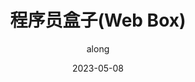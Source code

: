 ---
layout: home

title: 程序员盒子(Web Box)
date: "2023-05-08"
titleTemplate: 一个网站、提供一揽子的服务
keywords:
      - 程序员盒子
      - Web Box
      - web box
      - 一个网站、提供一揽子的服务
      - along
      - 前端笔记
author: along
description: "程序员盒子(Web Box), 一个网站、提供一揽子的服务"

hero:
  name:  程序员盒子(Web Box)
  # text: 一个网站、提供一揽子的服务
  tagline: 一个网站、提供一揽子的服务
  # actions:
  #   - theme: brand
  #     text: 快速上手
  #     link: /guide/getting-started
  #   - theme: alt
  #     text: GitHub
  #     link: https://github.com/vuejs/vitepress

features:
  - title: "HtML5"
    details: "HTML5是一种标记语言，用于创建Web页面和应用程序。"
    link: /html/
  - title: "CSS3"
    details: "CSS（Cascading Style Sheets）是一种用于为HTML元素添加样式的样式表语言，它可以控制HTML页面的外观和格式。"
    link: /css/
  - title: "JavaScript"
    details: "javaScript 是一门跨平台、面向对象的脚本语言，它能使网页可交互（例如拥有复杂的动画，可点击的按钮，通俗的菜单等）。"
    link: /js/
  - title: "JavaScript设计模式"
    details: "JavaScript设计模式是一种用于解决特定问题的套路，使用设计模式可以提高代码的可复用性、可维护性、可读性、稳健性以及安全性。"
    link: /design/
  - title: "Web Api"
    details: "Web API是Web的应用程序编程接口，可扩展浏览器和服务器的功能"
    link: /web/
  # - title: "HTTP协议详解"
  #   details: "HTTP是一种用于传输数据的协议，它可以控制缓存和认证，开放同源限制等。"
  #   link: /http/
  - title: "TypeScript"
    details: "TypeScript是一种由微软推出的开源编程语言，是JavaScript的超集，可以转换成纯JavaScript代码。"
    link: /ts/
  - title: "数据结构与算法"
    details: "数据结构与算法是计算机科学中非常重要的一部分，它们是计算机编程的基础。"
    link: /algorithm/
  - title: "Nest.js"
    details: "Nest是一个Node.js的框架，它使用了现代的JavaScript或TypeScript编写。"
    link: /nest/
  - title: "Vue"
    details: "Vue 是一套用于构建用户界面的渐进式框架。"
    link: /vue/
  - title: "vue企业级项目搭建流程"
    details: "如何从0到1搭建一个vue的项目。"
    link: /structure/
  - title: "uniapp"
    details: "跨平台前端应用的框架，一套代码，可发布到多个平台。"
    link: /uniapp/
  # - title: "react"
  #   details: "React是一种非常流行的JavaScript库，用于构建用户界面。"
  #   link: /react/
  - title: "Linux"
    details: "Linux的常用指令"
    link: /linux/
  - title: "手把手教你写一个企业级项目"
    details: "带你从0到1完成一个企业级项目。"
    link: /project/


# https://github.dev/process1024/vitepress
---